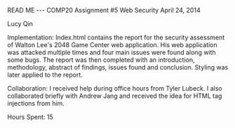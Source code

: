READ ME --- COMP20 Assignment #5 Web Security
April 24, 2014

Lucy Qin

Implementation: Index.html contains the report for the security assessment of Walton Lee's 2048 Game Center web application. His web application was attacked multiple times and four main issues were found along with some bugs. The report was then completed with an introduction, methodology, abstract of findings, issues found and conclusion. Styling was later applied to the report. 

Collaboration: I received help during office hours from Tyler Lubeck. I also collaborated briefly with Andrew Jang and received the idea for HTML tag injections from him.

Hours Spent: 15
